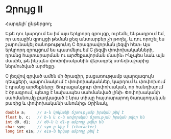 # Զրույց II

Հարգելի՛ ընթերցող;

Եթե դու կարդում ես իմ այս երկրորդ զրույցը, ուրեմն, ենթադրում եմ, որ առաջին զրույցի թեման քեզ անտարբեր չի թողել, և դու որոշել ես շարունակել ծանոթությունդ C ծրագրավորման լեզվի հետ։ Այս երկրորդ զրույցում ես պատմելու եմ C լեզվի փոփոխականների, դրանց հայտարարման ու արժեքավորման մասին։ Ինչպես նաև այն մասին, թե ինչպես փոփոխականին վերագրել ստեղնաշարից ներմուծված արժեքը։

C լեզվով գրված ամեն մի ծրագիր, բացառությամբ պարզագույն դեպքերի, պարունակում է փոփոխականներ, կարդում և փոփոխում է դրանց արժեքները։ Յուրաքանչյուր փոփոխական, որ հանդիպում է ծրագրում, պետք է նախապես սահմանված լինի։ Փոփոխականի սահմանումը բաղկացած է նրա տիպը հայտարարող ծառայողական բառից և փոփոխականի անունից։ Օրինակ,

```c
double a;     // a-ն կրկնակի ճշտությամբ իրական թիվ է
float b, c;   // b-ն և c-ն սովորական ճշտության իրական թվեր են
int d0, d1;   // d0-ն և d1-ը ամբողջ թվեր են
char sym;     // sym-ը նիշ է (character)
long int e1a; // e1a-ն երկար ամբողջ թիվ է
```


